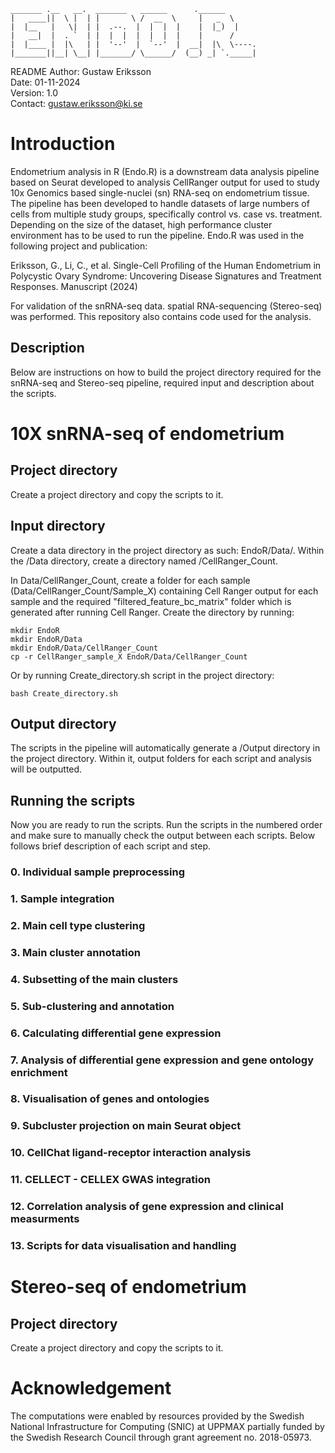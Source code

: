     _______ .__   __.  _______   ______      .______      
    |   ____||  \ |  | |       \ /  __  \     |   _  \     
    |  |__   |   \|  | |  .--.  |  |  |  |    |  |_)  |    
    |   __|  |  . `  | |  |  |  |  |  |  |    |      /     
    |  |____ |  |\   | |  '--'  |  `--'  |  __|  |\  \----.
    |_______||__| \__| |_______/ \______/  (__) _| `._____|
                                               

README
Author: Gustaw Eriksson  
Date: 01-11-2024  
Version: 1.0   
Contact: gustaw.eriksson@ki.se  

# Introduction
Endometrium analysis in R (Endo.R) is a downstream data analysis pipeline based on Seurat developed to analysis CellRanger output for used to study 10x Genomics based single-nuclei (sn) RNA-seq on endometrium tissue. The pipeline has been developed to handle datasets of large numbers of cells from multiple study groups, specifically control vs. case vs. treatment. Depending on the size of the dataset, high performance cluster environment has to be used to run the pipeline. Endo.R was used in the following project and publication:  

Eriksson, G., Li, C., et al. Single-Cell Profiling of the Human Endometrium in Polycystic Ovary Syndrome: Uncovering Disease Signatures and Treatment Responses. Manuscript (2024)

For validation of the snRNA-seq data. spatial RNA-sequencing (Stereo-seq) was performed. This repository also contains code used for the analysis. 

## Description
Below are instructions on how to build the project directory required for the snRNA-seq and Stereo-seq pipeline, required input and description about the scripts.

# 10X snRNA-seq of endometrium
## Project directory
Create a project directory and copy the scripts to it.

## Input directory
Create a data directory in the project directory as such: EndoR/Data/. Within the /Data directory, create a directory named /CellRanger_Count.  

In Data/CellRanger_Count, create a folder for each sample (Data/CellRanger_Count/Sample_X) containing Cell Ranger output for each sample and the required "filtered_feature_bc_matrix" folder which is generated after running Cell Ranger.    Create the directory by running:

```
mkdir EndoR  
mkdir EndoR/Data  
mkdir EndoR/Data/CellRanger_Count  
cp -r CellRanger_sample_X EndoR/Data/CellRanger_Count
```
Or by running Create_directory.sh script in the project directory:

```
bash Create_directory.sh
```
## Output directory
The scripts in the pipeline will automatically generate a /Output directory in the project directory. Within it, output folders for each script and analysis will be outputted.

## Running the scripts
Now you are ready to run the scripts. Run the scripts in the numbered order and make sure to manually check the output between each scripts. Below follows brief description of each script and step.

### 0. Individual sample preprocessing

### 1. Sample integration

### 2. Main cell type clustering

### 3. Main cluster annotation

### 4. Subsetting of the main clusters

### 5. Sub-clustering and annotation

### 6. Calculating differential gene expression 

### 7. Analysis of differential gene expression and gene ontology enrichment

### 8. Visualisation of genes and ontologies

### 9. Subcluster projection on main Seurat object

### 10. CellChat ligand-receptor interaction analysis

### 11. CELLECT - CELLEX GWAS integration

### 12. Correlation analysis of gene expression and clinical measurments

### 13. Scripts for data visualisation and handling

# Stereo-seq of endometrium
## Project directory
Create a project directory and copy the scripts to it.

# Acknowledgement

The computations were enabled by resources provided by the Swedish National Infrastructure for Computing (SNIC) at UPPMAX partially funded by the Swedish Research Council through grant agreement no. 2018-05973.
